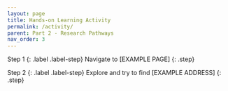 ```yaml
---
layout: page
title: Hands-on Learning Activity
permalink: /activity/
parent: Part 2 - Research Pathways
nav_order: 3
---
```


Step 1
{: .label .label-step}
Navigate to [EXAMPLE PAGE]
{: .step}

Step 2
{: .label .label-step}
Explore and try to find [EXAMPLE ADDRESS]
{: .step}